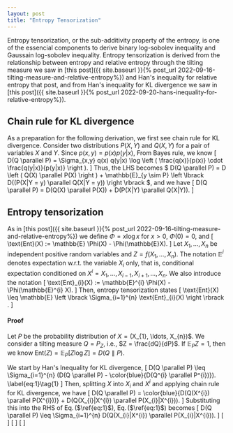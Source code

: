 ```yaml
---
layout: post
title: "Entropy Tensorization"
---
```


Entropy tensorization, or the sub-additivity property of the entropy, is one of the essencial components to derive binary log-sobolev inequality and Gaussain log-sobolev inequality.
Entropy tensorization is derived from the relationship between entropy and 
relative entropy through the tilting measure we saw in 
[this post]({{ site.baseurl }}{% post_url 2022-09-16-tilting-measure-and-relative-entropy%}) and
Han's inequality for relative entropy
that post, and from Han's inequality for KL divergence
we saw in
[this post]({{ site.baseurl }}{% post_url 2022-09-20-hans-inequality-for-relative-entropy%}).

## Chain rule for KL divergence
As a preparation for the following derivation, we first see chain rule for KL divergence.
Consider two distributions $P(X,Y)$ and $Q(X,Y)$
for a pair of variables $X$ and $Y$.
Since $p(x,y) = p(x)p(y|x)$,
From Bayes rule, we know
\[
    D(Q \parallel P) = \Sigma_{x,y} q(x) q(y|x) \log \left ( \frac{q(x)}{p(x)} \cdot \frac{q(y|x)}{p(y|x)} \right ).
\]
Thus, the LHS becomes
$
    D(Q \parallel P) = D  \left ( Q(X) \parallel P(X) \right ) +  \mathbb{E}_{y \sim P} \left \lbrack  D((P(X|Y = y) \parallel Q(X|Y = y)) \right \rbrack
$, and we have
\[
    D(Q \parallel P) = D(Q(X) \parallel P(X)) + D(P(X|Y) \parallel Q(X|Y)).
\]

## Entropy tensorization
As in [this post]({{ site.baseurl }}{% post_url 2022-09-16-tilting-measure-and-relative-entropy%})
we define $\Phi = x \log x$ for $x>0$, $\Phi(0)=0$, and
\[
    \text{Ent}(X) := \mathbb{E} \Phi(X) - \Phi(\mathbb{E}X).
\]
Let $X_{1}, \ldots, X_{n}$ be independent positive random variables
and $Z = f(X_{1}, \ldots, X_{n})$.
The notation $\mathop{\mathbb{E}}^{i}$ denotes expectation w.r.t. the variable $X_{i}$ only,
that is, conditional expectation conditioned on $X^{i} = X_{1}, \ldots, X_{i-1}, X_{i+1}, \ldots, X_{n}$.
We also introduce the notation 
\[
    \text{Ent}\_{i}(X) := \mathbb{E}^{i} \Phi(X) - \Phi(\mathbb{E}^{i} X).
\]
Then, entropy tensorization states
\[
    \text{Ent}(X) \leq \mathbb{E} \left \lbrack \Sigma_{i=1}^{n} \text{Ent}_{i}(X) \right \rbrack .
\]

#### Proof
Let $P$ be the probability distribution of $X = ($X_{1}, \ldots, X_{n})$.
We consider a tilting measure $Q = P_{Z}$, i.e., $Z = \frac{dQ}{dP}$.
If $\mathbb{E}_{P} Z = 1$,
then we know $\text{Ent}(Z) = \mathbb{E}_{P} [Z \log Z] = D(Q \parallel P)$. 

We start by Han's Inequality for KL divergence,
\[
    D(Q \parallel P) \leq \Sigma_{i=1}^{n} (D(Q \parallel P) - \color{blue}{D(Q^{i} \parallel P^{i})}).
    \label{eq:1}\tag{1}
\]
Then, splitting $X$ into $X_{i}$ and $X^{i}$ and applying chain rule for KL divergence, we have
\[
    D(Q \parallel P) = \color{blue}{D(Q(X^{i}) \parallel P(X^{i}))} + D(Q(X_{i}|X^{i}) \parallel P(X_{i}|X^{i})).
\]
Substituting this into the RHS of Eq.$\,$($\ref{eq:1}$), Eq.$\,$($\ref{eq:1}$) becomes
\[
   D(Q \parallel P) \leq \Sigma_{i=1}^{n} D(Q(X_{i}|X^{i}) \parallel P(X_{i}|X^{i})). 
\]
\[
\]
\[
\]
\[
\]
